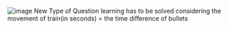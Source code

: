![image](https://github.com/prathameshdubey/maths-repo/assets/84037936/dff7a221-14a0-40e8-95ac-c420259ee86d)
New Type of Question learning has to be solved considering the movement of train(in seconds) = the time difference of bullets 
